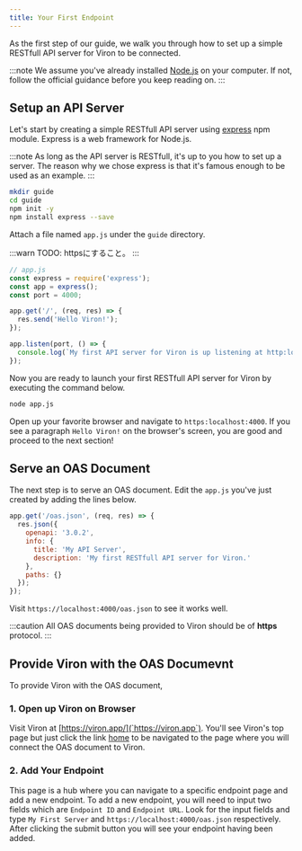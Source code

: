 ```yaml
---
title: Your First Endpoint
---
```


As the first step of our guide, we walk you through how to set up a simple RESTfull API server for Viron to be connected.

:::note
We assume you've already installed [Node.js](https://nodejs.org/) on your computer. If not, follow the official guidance before you keep reading on.
:::

## Setup an API Server

Let's start by creating a simple RESTfull API server using [express](https://expressjs.com/) npm module. Express is a web framework for Node.js.

:::note
As long as the API server is RESTfull, it's up to you how to set up a server. The reason why we chose express is that it's famous enough to be used as an example.
:::

```sh
mkdir guide
cd guide
npm init -y
npm install express --save
```

Attach a file named `app.js` under the `guide` directory.

:::warn
TODO: httpsにすること。
:::

```js
// app.js
const express = require('express');
const app = express();
const port = 4000;

app.get('/', (req, res) => {
  res.send('Hello Viron!');
});

app.listen(port, () => {
  console.log(`My first API server for Viron is up listening at http:localhost:${port}.`);
});
```

Now you are ready to launch your first RESTfull API server for Viron by executing the command below.

```sh
node app.js
```

Open up your favorite browser and navigate to `https:localhost:4000`.
If you see a paragraph `Hello Viron!` on the browser's screen, you are good and proceed to the next section!

## Serve an OAS Document

The next step is to serve an OAS document.
Edit the `app.js` you've just created by adding the lines below.

```js
app.get('/oas.json', (req, res) => {
  res.json({
    openapi: '3.0.2',
    info: {
      title: 'My API Server',
      description: 'My first RESTfull API server for Viron.'
    },
    paths: {}
  });
});
```

Visit `https://localhost:4000/oas.json` to see it works well.

:::caution
All OAS documents being provided to Viron should be of **https** protocol.
:::

## Provide Viron with the OAS Documevnt

To provide Viron with the OAS document,

### 1. Open up Viron on Browser

Visit Viron at [https://viron.app/](`https://viron.app`). You'll see Viron's top page but just click the link [home](https://viron.app/home/) to be navigated to the page where you will connect the OAS document to Viron.

### 2. Add Your Endpoint

This page is a hub where you can navigate to a specific endpoint page and add a new endpoint.
To add a new endpoint, you will need to input two fields which are `Endpoint ID` and `Endpoint URL`. Look for the input fields and type `My First Server` and `https://localhost:4000/oas.json` respectively.
After clicking the submit button you will see your endpoint having been added.
